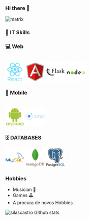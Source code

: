 ### Hi there 👋
![matrix](https://media.giphy.com/media/ohONS2y8GTDoI/giphy.gif)


### 📖 IT Skills 
  ###  💻 Web
  <br>
  <div>
    <img width="60" src="https://github.com/devicons/devicon/blob/master/icons/react/react-original-wordmark.svg"/> 
    <img width="60" src="https://github.com/devicons/devicon/blob/master/icons/angularjs/angularjs-original.svg"/>
    <img width="60" src="https://github.com/devicons/devicon/blob/master/icons/flask/flask-original-wordmark.svg"/>
    <img width="60" src="https://github.com/devicons/devicon/blob/master/icons/nodejs/nodejs-original-wordmark.svg"/>

  </div>
  
  ###  📱 Mobile 
  <br>
  <div>
    <img width="60" src="https://github.com/devicons/devicon/blob/master/icons/android/android-plain-wordmark.svg"/>
    <img width="60" src="https://github.com/devicons/devicon/blob/master/icons/ionic/ionic-original-wordmark.svg"/>
  </div>
  
  ### 🗄 DATABASES
  <div>
    <img width="60" src="https://github.com/devicons/devicon/blob/master/icons/mysql/mysql-original-wordmark.svg"/>
    <img width="60" src="https://github.com/devicons/devicon/blob/master/icons/mongodb/mongodb-original-wordmark.svg"/>
  <img width="60" src="https://github.com/devicons/devicon/blob/master/icons/postgresql/postgresql-original-wordmark.svg"/>
  </div>

  ### Hobbies
  - Musician  🎼
  - Games 🕹️
  - A procura de novos Hobbies 

![silascastro Github stats](https://github-readme-stats.vercel.app/api?username=silascastro&show_icons=true&theme=dracula)
